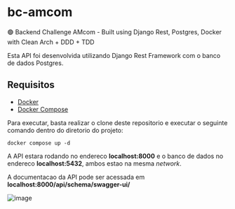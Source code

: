 # bc-amcom
🟢 Backend Challenge AMcom - Built using Django Rest, Postgres, Docker with Clean Arch + DDD + TDD

Esta API foi desenvolvida utilizando Django Rest Framework com o banco de dados Postgres.

## Requisitos
- [Docker](https://docs.docker.com/engine/install/)
- [Docker Compose](https://docs.docker.com/compose/install/)

Para executar, basta realizar o clone deste repositorio e executar o seguinte comando dentro do diretorio do projeto:

`docker compose up -d`

A API estara rodando no endereco **localhost:8000** e o banco de dados no endereco **localhost:5432**, ambos estao na mesma *network*.

A documentacao da API pode ser acessada em **localhost:8000/api/schema/swagger-ui/**

![image](https://github.com/devguerreiro/bc-amcom/assets/50927696/557596be-c40a-447f-b376-95fdd8456acc)
